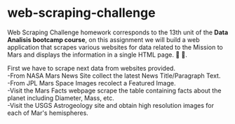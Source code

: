 # web-scraping-challenge

Web Scraping Challenge homework corresponds to the 13th unit of the **Data Analisis bootcamp course**, on this assignment we will build a web application that scrapes various websites for data related to the Mission to Mars and displays the information in a single HTML page. :rocket: :milky_way:. 

First we have to scrape next data from websites provided.  
-From NASA Mars News Site collect the latest News Title/Paragraph Text.   
-From JPL Mars Space Images recolect a Featured Image.  
-Visit the Mars Facts webpage scrape the table containing facts about the planet including Diameter, Mass, etc.  
-Visit the USGS Astrogeology site and obtain high resolution images for each of Mar's hemispheres.  


